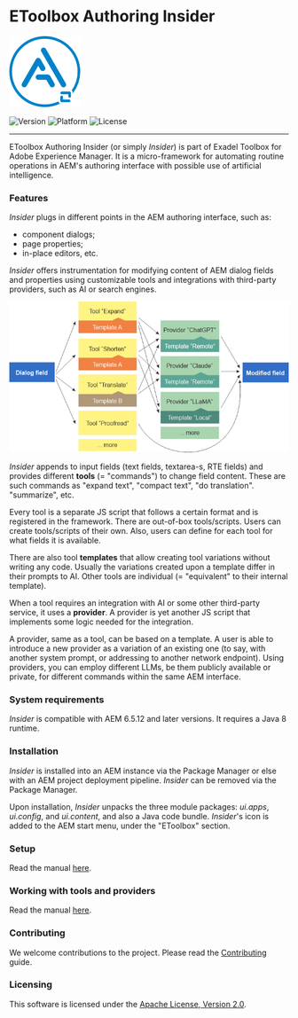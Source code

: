 # EToolbox Authoring Insider
![Project logo](docs/img/logo.png)

![Version](https://img.shields.io/badge/version-1.0.0.SNAPSHOT-blue)
![Platform](https://img.shields.io/badge/AEM-6.5+-orange)
![License](https://img.shields.io/github/license/exadel-inc/etoolbox-anydiff)

***

EToolbox Authoring Insider (or simply _Insider_) is part of Exadel Toolbox for Adobe Experience Manager. It is a micro-framework for automating routine operations in AEM's authoring interface with possible use of artificial intelligence.

### Features

_Insider_ plugs in different points in the AEM authoring interface, such as:
- component dialogs;
- page properties;
- in-place editors, etc.

_Insider_ offers instrumentation for modifying content of AEM dialog fields and properties using customizable tools and integrations with third-party providers, such as AI or search engines.

![Insider chart](docs/img/chart.png)

_Insider_ appends to input fields (text fields, textarea-s, RTE fields) and provides different **tools** (= "commands") to change field content. These are such commands as "expand text", "compact text", "do translation". "summarize", etc.

Every tool is a separate JS script that follows a certain format and is registered in the framework. There are out-of-box tools/scripts. Users can create tools/scripts of their own. Also, users can define for each tool for what fields it is available.

There are also tool **templates** that allow creating tool variations without writing any code. Usually the variations created upon a template differ in their prompts to AI. Other tools are individual (= "equivalent" to their internal template).

When a tool requires an integration with AI or some other third-party service, it uses a **provider**. A provider is yet another JS script that implements some logic needed for the integration.

A provider, same as a tool, can be based on a template. A user is able to introduce a new provider as a variation of an existing one (to say, with another system prompt, or addressing to another network endpoint). Using providers, you can employ different LLMs, be them publicly available or private, for different commands within the same AEM interface. 

### System requirements

_Insider_ is compatible with AEM 6.5.12 and later versions. It requires a Java 8 runtime.

### Installation

_Insider_ is installed into an AEM instance via the Package Manager or else with an AEM project deployment pipeline. _Insider_ can be removed via the Package Manager.

Upon installation, _Insider_ unpacks the three module packages: _ui.apps_, _ui.config_, and _ui.content_, and also a Java code bundle. _Insider_'s icon is added to the AEM start menu, under the "EToolbox" section.

### Setup

Read the manual [here](docs/setup.md).

### Working with tools and providers

Read the manual [here](docs/usage.md).

### Contributing

We welcome contributions to the project. Please read the [Contributing](CONTRIBUTING.md) guide.

### Licensing

This software is licensed under the [Apache License, Version 2.0](./LICENSE).